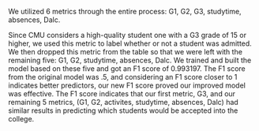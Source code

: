 We utilized 6 metrics through the entire process: G1, G2, G3, studytime, absences, Dalc.

Since CMU considers a high-quality student one with a G3 grade of 15 or higher, we used this metric to label whether or not a student was admitted. We then dropped this metric from the table so that we were left with the remaining five: G1, G2, studytime, absences, Dalc. We trained and built the model based on these five and got an F1 score of 0.993197. The F1 score from the original model was .5, and considering an F1 score closer to 1 indicates better predictors, our new F1 score proved our improved model was effective. The F1 score indicates that our first metric, G3, and our remaining 5 metrics, (G1, G2, activites, studytime, absences, Dalc) had similar results in predicting which students would be accepted into the college.